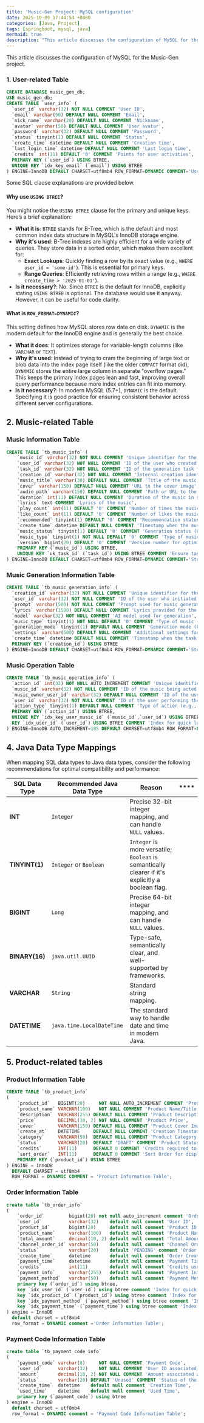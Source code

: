 ```yaml
---
title: 'Music-Gen Project: MySQL configuration'
date: 2025-10-09 17:44:54 +0800
categories: [Java, Project]
tags: [springboot, mysql, java]
mermaid: true
description: "This article discusses the configuration of MySQL for the Music-Gen project."
---
```



This article discusses the configuration of MySQL for the Music-Gen project.

### 1. User-related Table

```sql
CREATE DATABASE music_gen_db;
USE music_gen_db;
CREATE TABLE `user_info` (
  `user_id` varchar(32) NOT NULL COMMENT 'User ID',
  `email` varchar(50) DEFAULT NULL COMMENT 'Email',
  `nick_name` varchar(20) DEFAULT NULL COMMENT 'Nickname',
  `avatar` varchar(50) DEFAULT NULL COMMENT 'User avatar',
  `password` varchar(32) DEFAULT NULL COMMENT 'Password',
  `status` tinyint(1) DEFAULT NULL COMMENT 'Status',
  `create_time` datetime DEFAULT NULL COMMENT 'Creation time',
  `last_login_time` datetime DEFAULT NULL COMMENT 'Last login time',
  `credits` int(11) DEFAULT '0' COMMENT 'Points for user activities',
  PRIMARY KEY (`user_id`) USING BTREE,
  UNIQUE KEY `idx_key_email` (`email`) USING BTREE
) ENGINE=InnoDB DEFAULT CHARSET=utf8mb4 ROW_FORMAT=DYNAMIC COMMENT='User Information';
```

Some SQL clause explanations are provided below.

#### Why use `USING BTREE`?

You might notice the `USING BTREE` clause for the primary and unique keys. Here’s a brief explanation:

- **What it is**: `BTREE` stands for B-Tree, which is the default and most common index data structure in MySQL's InnoDB storage engine.
- **Why it's used**: B-Tree indexes are highly efficient for a wide variety of queries. They store data in a sorted order, which makes them excellent for:
  - **Exact Lookups**: Quickly finding a row by its exact value (e.g., `WHERE user_id = 'some-id'`). This is essential for primary keys.
  - **Range Queries**: Efficiently retrieving rows within a range (e.g., `WHERE create_time > '2025-01-01'`).
- **Is it necessary?**: No. Since `BTREE` is the default for InnoDB, explicitly stating `USING BTREE` is optional. The database would use it anyway. However, it can be useful for code clarity.

#### What is `ROW_FORMAT=DYNAMIC`?

This setting defines how MySQL stores row data on disk. `DYNAMIC` is the modern default for the InnoDB engine and is generally the best choice.

- **What it does**: It optimizes storage for variable-length columns (like `VARCHAR` or `TEXT`).
- **Why it's used**: Instead of trying to cram the beginning of large text or blob data into the index page itself (like the older `COMPACT` format did), `DYNAMIC` stores the entire large column in separate "overflow pages." This keeps the primary index pages lean and fast, improving overall query performance because more index entries can fit into memory.
- **Is it necessary?**: In modern MySQL (5.7+), `DYNAMIC` is the default. Specifying it is good practice for ensuring consistent behavior across different server configurations.

## 2. Music-related Table

### Music Information Table

```sql
CREATE TABLE `tb_music_info` (
    `music_id` varchar(32) NOT NULL COMMENT 'Unique identifier for the music track',
    `user_id` varchar(32) NOT NULL COMMENT 'ID of the user who created the music',
    `task_id` varchar(32) NOT NULL COMMENT 'ID of the generation task from the AI service',
    `creation_id` varchar(32) NOT NULL COMMENT 'Internal creation identifier',
    `music_title` varchar(30) DEFAULT NULL COMMENT 'Title of the music track',
    `cover` varchar(150) DEFAULT NULL COMMENT 'URL to the cover image',
    `audio_path` varchar(150) DEFAULT NULL COMMENT 'Path or URL to the audio file',
    `duration` int(11) DEFAULT NULL COMMENT 'Duration of the music in seconds',
    `lyrics` text COMMENT 'Lyrics of the music',
    `play_count` int(11) DEFAULT '0' COMMENT 'Number of times the music has been played',
    `like_count` int(11) DEFAULT '0' COMMENT 'Number of likes the music has received',
    `recommended` tinyint(1) DEFAULT '0' COMMENT 'Recommendation status (0: Not recommended, 1: Recommended)',
    `create_time` datetime DEFAULT NULL COMMENT 'Timestamp when the music record was created',
    `music_status` tinyint(1) DEFAULT '0' COMMENT 'Generation status (0: Generating, 1: Generation complete)',
    `music_type` tinyint(1) NOT NULL DEFAULT '0' COMMENT 'Type of music (0: With vocals, 1: Instrumental)',
    `version` bigint(20) DEFAULT '0' COMMENT 'Version number for optimistic locking',
    PRIMARY KEY (`music_id`) USING BTREE,
    UNIQUE KEY `uk_task_id` (`task_id`) USING BTREE COMMENT 'Ensure task ID from the AI service is unique'
) ENGINE=InnoDB DEFAULT CHARSET=utf8mb4 ROW_FORMAT=DYNAMIC COMMENT='Stores information about generated music tracks';
```

### Music Generation Information Table

```sql
CREATE TABLE `tb_music_generation_info` (
  `creation_id` varchar(32) NOT NULL COMMENT 'Unique identifier for the creation task',
  `user_id` varchar(32) NOT NULL COMMENT 'ID of the user who initiated the task',
  `prompt` varchar(500) NOT NULL COMMENT 'Prompt used for music generation',
  `lyrics` varchar(1500) DEFAULT NULL COMMENT 'Lyrics provided for the music',
  `model` varchar(32) NOT NULL COMMENT 'AI model used for generation',
  `music_type` tinyint(1) NOT NULL DEFAULT '0' COMMENT 'Type of music (0: With vocals, 1: Instrumental)',
  `generation_mode` tinyint(1) DEFAULT NULL COMMENT 'Generation mode (0: Simple, 1: Expert)',
  `settings` varchar(500) DEFAULT NULL COMMENT 'Additional settings for the generation task (e.g., JSON format)',
  `create_time` datetime DEFAULT NULL COMMENT 'Timestamp when the task was created',
  PRIMARY KEY (`creation_id`) USING BTREE
) ENGINE=InnoDB DEFAULT CHARSET=utf8mb4 ROW_FORMAT=DYNAMIC COMMENT='Stores information about music generation tasks';
```

### Music Operation Table

```sql
CREATE TABLE `tb_music_operation_info` (
  `action_id` int(32) NOT NULL AUTO_INCREMENT COMMENT 'Unique identifier for the action',
  `music_id` varchar(32) NOT NULL COMMENT 'ID of the music being acted upon',
  `music_owner_user_id` varchar(32) DEFAULT NULL COMMENT 'ID of the user who owns the music',
  `user_id` varchar(32) NOT NULL COMMENT 'ID of the user performing the action',
  `action_type` tinyint(1) DEFAULT NULL COMMENT 'Type of action (e.g., 1: Like)',
  PRIMARY KEY (`action_id`) USING BTREE,
  UNIQUE KEY `idx_key_user_music_id` (`music_id`,`user_id`) USING BTREE COMMENT 'Ensures a user can perform a specific action on a piece of music only once',
  KEY `idx_user_id` (`user_id`) USING BTREE COMMENT 'Index for quick lookups of actions by user'
) ENGINE=InnoDB AUTO_INCREMENT=105 DEFAULT CHARSET=utf8mb4 ROW_FORMAT=DYNAMIC COMMENT='Stores user operations on music, such as likes';
```

## 4. Java Data Type Mappings

When mapping SQL data types to Java data types, consider the following recommendations for optimal compatibility and performance:

| **SQL Data Type** | **Recommended Java Data Type** | **Reason**                                                                                        | **** |
|-------------------|--------------------------------|---------------------------------------------------------------------------------------------------|------|
| **INT**           | `Integer`                      | Precise 32-bit integer mapping, and can handle `NULL` values.                                     |      |
| **TINYINT(1)**    | `Integer` or `Boolean`         | `Integer` is more versatile; `Boolean` is semantically clearer if it's explicitly a boolean flag. |      |
| **BIGINT**        | `Long`                         | Precise 64-bit integer mapping, and can handle `NULL` values.                                     |      |
| **BINARY(16)**    | `java.util.UUID`               | Type-safe, semantically clear, and well-supported by frameworks.                                  |      |
| **VARCHAR**       | `String`                       | Standard string mapping.                                                                          |      |
| **DATETIME**      | `java.time.LocalDateTime`      | The standard way to handle date and time in modern Java.                                          |      |

## 5. Product-related tables

### Product Information Table

```sql
CREATE TABLE `tb_product_info`
(
    `product_id`   BIGINT(20)     NOT NULL AUTO_INCREMENT COMMENT 'Product ID',
    `product_name` VARCHAR(100)   NOT NULL COMMENT 'Product Name/Title',
    `description`  VARCHAR(255) DEFAULT NULL COMMENT 'Product Description',
    `price`        DECIMAL(10, 2) NOT NULL COMMENT 'Product Price',
    `cover`        VARCHAR(150) DEFAULT NULL COMMENT 'Product Cover Image URL',
    `create_at`    DATETIME     DEFAULT NULL COMMENT 'Creation Timestamp',
    `category`     VARCHAR(50)  DEFAULT NULL COMMENT 'Product Category',
    `status`       VARCHAR(20)  DEFAULT 'DRAFT' COMMENT 'Product Status',
    `credits`      INT(11)      DEFAULT 0 COMMENT 'Credits required to redeem the product',
    `sort_order`   INT(11)      DEFAULT 0 COMMENT 'Sort Order for display purposes',
    PRIMARY KEY (`product_id`) USING BTREE
) ENGINE = InnoDB
  DEFAULT CHARSET = utf8mb4
  ROW_FORMAT = DYNAMIC COMMENT = 'Product Information Table';
```

### Order Information Table

```sql
create table `tb_order_info`
(
    `order_id`         bigint(20) not null auto_increment comment 'Order ID',
    `user_id`          varchar(32)    default null comment 'User ID',
    `product_id`       bigint(20)     default null comment 'Product ID',
    `product_name`     varchar(100)   default null comment 'Product Name',
    `total_amount`     decimal(10, 2) default null comment 'Total Amount',
    `channel_order_id` varchar(50)    default null comment 'Channel Order ID',
    `status`           varchar(20)    default 'PENDING' comment 'Order Status',
    `create_time`      datetime       default null comment 'Order Creation Time',
    `payment_time`     datetime       default null comment 'Payment Time',
    `credits`          int(11)        default null comment 'Credits used for the order',
    `payment_info`     varchar(255)   default null comment 'Payment Information',
    `payment_method`   varchar(50)    default null comment 'Payment Method',
    primary key (`order_id`) using btree,
    key `idx_user_id` (`user_id`) using btree comment 'Index for quick lookups of orders by user',
    key `idx_product_id` (`product_id`) using btree comment 'Index for quick lookups of orders by product',
    key `idx_payment_method` (`payment_method`) using btree comment 'Index for quick lookups of orders by payment method',
    key `idx_payment_time` (`payment_time`) using btree comment 'Index for quick lookups of orders by payment time'
) engine = InnoDB
  default charset = utf8mb4
  row_format = DYNAMIC comment ='Order Information Table';
```

### Payment Code Information Table

```sql
create table `tb_payment_code_info`
(
    `payment_code` varchar(8)     NOT NULL COMMENT 'Payment Code',
    `user_id`      varchar(32)    NOT NULL COMMENT 'User ID associated with the payment code',
    `amount`       decimal(10, 2) NOT NULL COMMENT 'Amount associated with the payment code',
    `status`       varchar(20) DEFAULT 'Unused' COMMENT 'Status of the payment code (0: Unused, 1: Used)',
    `create_time`  datetime    default null comment 'Creation Time',
    `used_time`    datetime    default null comment 'Used Time',
    primary key (`payment_code`) using btree
) engine = InnoDB
  default charset = utf8mb4
  row_format = DYNAMIC comment = 'Payment Code Information Table';
```
